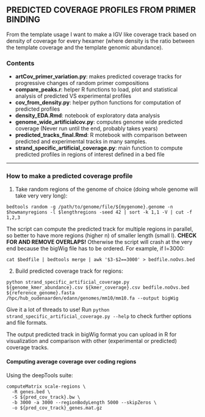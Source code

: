 ## PREDICTED COVERAGE PROFILES FROM PRIMER BINDING
From the template usage I want to make a IGV like coverage track based on density of coverage for every hexamer (where density is the ratio between the template coverage and the template genomic abundance).

### Contents
* __artCov_primer_variation.py__: makes predicted coverage tracks for progressive changes of random primer compositions
* __compare_peaks.r__: helper R functions to load, plot and statistical analysis of predicted VS experimental profiles
* __cov_from_density.py__: helper python functions for computation of predicted profiles
* __density_EDA.Rmd__: notebook of exploratory data analysis
* __genome_wide_artificialcov.py__: computes genome wide predicted coverage (Never run until the end, probably takes years)
* __predicted_tracks_final.Rmd__: R motebook with comparison between predicted and experimental tracks in many samples.
* __strand_specific_artificial_coverage.py__: main function to compute predicted profiles in regions of interest defined in a bed file

***

### How to make a predicted coverage profile
1. Take random regions of the genome of choice (doing whole genome will take very very long):
```
bedtools random -g /path/to/genome/file/${mygenome}.genome -n $howmanyregions -l $lengthregions -seed 42 | sort -k 1,1 -V | cut -f 1,2,3
```
The script can compute the predicted track for multiple regions in parallel, so better to have more regions (higher n) of smaller length (small l).
__CHECK FOR AND REMOVE OVERLAPS!__ Otherwise the script will crash at the very end because the bigWig file has to be ordered. For example, if l=3000:
```
cat $bedfile | bedtools merge | awk '$3-$2==3000' > bedfile.noOvs.bed
```
2. Build predicted coverage track for regions:
```
python strand_specific_artificial_coverage.py ${genome_kmer_abundance}.csv ${kmer_coverage}.csv bedfile.noOvs.bed ${reference_genome}.fasta   /hpc/hub_oudenaarden/edann/genomes/mm10/mm10.fa --output bigWig
```
 Give it a lot of threads to use! Run `python strand_specific_artificial_coverage.py --help` to check further options and file formats.

The output predicted track in bigWig format you can upload in R for visualization and comparison with other (experimental or predicted) coverage tracks.

#### Computing average coverage over coding regions
Using the deepTools suite:
```
computeMatrix scale-regions \
  -R genes.bed \
  -S ${pred_cov_track}.bw \
  -b 3000 -a 3000 --regionBodyLength 5000 --skipZeros \
  -o ${pred_cov_track}_genes.mat.gz
```
